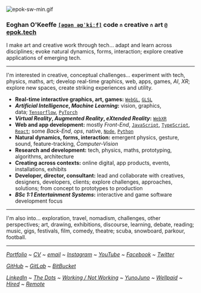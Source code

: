 ![epok-sw-min.gif](https://i.imgur.com/UCPCsSR.gif)

### Eoghan O'Keeffe [`[əʊən əʊˈkiːf]`](http://ipa-reader.xyz/?text=%C9%99%CA%8A%C9%99n%20%C9%99%CA%8A%CB%88ki%CB%90f) code `∩` creative `∩` art `@` [epok.tech](https://epok.tech/)

I make art and creative work through tech…
adapt and learn across disciplines;
evoke natural dynamics, forms, interaction;
explore creative applications of emerging tech.

---

I'm interested in creative, conceptual challenges…
experiment with tech, physics, maths, art;
develop real-time graphics, web, apps, games, *AI*, *XR*;
explore new spaces, create striking experiences and utility.

- **Real-time interactive graphics, art, games:** [`WebGL`](https://www.khronos.org/webgl/), [`GLSL`](https://www.khronos.org/opengl/wiki/Core_Language_(GLSL))
- ***Artificial Intelligence*, *Machine Learning*:** vision, graphics, data; [`Tensorflow`](https://www.tensorflow.org/), [`PyTorch`](https://pytorch.org/)
- ***Virtual Reality*, *Augmented Reality*, *eXtended Reality*:** [`WebXR`](https://webvr.info/)
- **Web and app development:** mostly *Front-End*, [`JavaScript`](https://developer.mozilla.org/en-US/docs/Web/JavaScript), [`TypeScript`](https://www.typescriptlang.org/), [`React`](https://reactjs.org/); some *Back-End*, *ops*, native, [`Node`](https://nodejs.org/), [`Python`](https://www.python.org/)
- **Natural dynamics, forms, interaction:** emergent physics, gesture, sound, feature-tracking, *Computer-Vision*
- **Research and development:** tech, physics, maths, prototyping, algorithms, architecture
- **Creating across contexts:** online digital, app products, events, installations, exhibits
- **Developer, director, consultant:** lead and collaborate with creatives, designers, developers, clients; explore challenges, approaches, solutions; from concept to prototypes to production
- ***BSc 1:1 Entertainment Systems*:** interactive and game software development focus

---

I'm also into...
exploration, travel, nomadism, challenges, other perspectives;
art, drawing, exhibitions, discourse, learning, debate, reading;
music, gigs, festivals, film, comedy, theatre;
scuba, snowboard, parkour, football.

---

*[Portfolio](https://epok.tech/) ~ [CV](https://www.notion.so/CV-2feccf5f5ad84936a6205df6dbd347d5) ~ [email](mailto:epok.tech@gmail.com) ~ [Instagram](https://www.instagram.com/epok.tech/) ~ [YouTube](https://www.youtube.com/@epok-tech) ~ [Facebook](https://www.facebook.com/epok.tech) ~ [Twitter](https://twitter.com/@keeffEoghan)*

*[GitHub](https://github.com/keeffeoghan) ~ [GitLab](https://gitlab.com/keeffeoghan) ~ [BitBucket](https://bitbucket.org/keeffEoghan/)*

*[LinkedIn](https://www.linkedin.com/in/epok-tech/) ~ [The Dots](https://the-dots.com/users/eoghan-o-keeffe-411162) ~ [Working / Not Working](https://workingnotworking.com/epok-tech) ~ [YunoJuno](https://uk.yunojuno.com/p/epok-tech) ~ [Wellpaid](https://wellpaid.io/contractor/eoghan-okeeffe-b540f12) ~ [Hired](https://hired.com/x/27e86) ~ [Remote](https://remote.com/eoghanokeeffe)*
